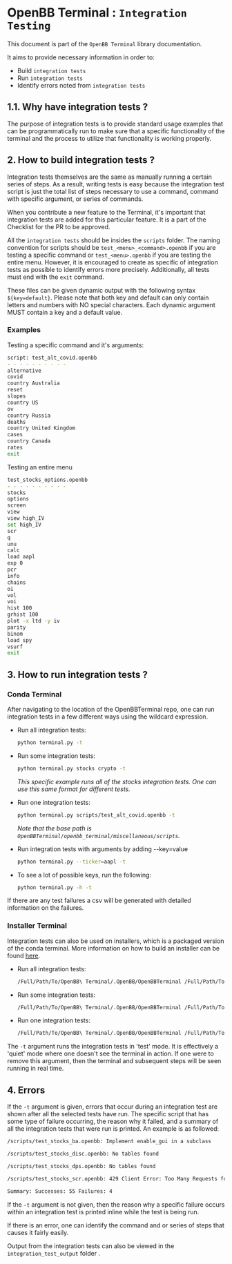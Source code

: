 # OpenBB Terminal : `Integration Testing`

This document is part of the `OpenBB Terminal` library documentation.

It aims to provide necessary information in order to:

- Build `integration tests`
- Run `integration tests`
- Identify errors noted from `integration tests`

## 1.1. Why have integration tests ?

The purpose of integration tests is to provide standard usage examples that can be programmatically run
to make sure that a specific functionality of the terminal and the process to utilize that functionality
is working properly.

## 2. How to build integration tests ?

Integration tests themselves are the same as manually running a certain series of steps. As a result,
writing tests is easy because the integration test script is just the total list of steps necessary to
use a command, command with specific argument, or series of commands.

When you contribute a new feature to the Terminal, it's important that integration tests are added for
this particular feature. It is a part of the Checklist for the PR to be approved.

All the `integration tests` should be insides the `scripts` folder. The naming convention for scripts
should be `test_<menu>_<command>.openbb` if you are testing a specific command or `test_<menu>.openbb`
if you are testing the entire menu. However, it is encouraged to create as specific of integration tests
as possible to identify errors more precisely. Additionally, all tests must end with the `exit` command.

These files can be given dynamic output with the following syntax `${key=default}`. Please note that
both key and default can only contain letters and numbers with NO special characters. Each dynamic
argument MUST contain a key and a default value.

### Examples

Testing a specific command and it's arguments:

```zsh
script: test_alt_covid.openbb
- - - - - - - - - -
alternative
covid
country Australia
reset
slopes
country US
ov
country Russia
deaths
country United Kingdom
cases
country Canada
rates
exit
```

Testing an entire menu

```zsh
test_stocks_options.openbb
- - - - - - - - - -
stocks
options
screen
view
view high_IV
set high_IV
scr
q
unu
calc
load aapl
exp 0
pcr
info
chains
oi
vol
voi
hist 100
grhist 100
plot -x ltd -y iv
parity
binom
load spy
vsurf
exit
```

## 3. How to run integration tests ?

### Conda Terminal

After navigating to the location of the OpenBBTerminal repo, one can run integration tests in a
few different ways using the wildcard expression.

- Run all integration tests:

    ```zsh
    python terminal.py -t
    ```

- Run some integration tests:

    ```zsh
    python terminal.py stocks crypto -t
    ```

    *This specific example runs all of the stocks integration tests. One can use this same format for different tests.*

- Run one integration tests:

    ```zsh
    python terminal.py scripts/test_alt_covid.openbb -t
    ```

    *Note that the base path is `OpenBBTerminal/openbb_terminal/miscellaneous/scripts`.*

- Run integration tests with arguments by adding --key=value

    ```zsh
    python terminal.py --ticker=aapl -t
    ```

- To see a lot of possible keys, run the following:

    ```zsh
    python terminal.py -h -t
    ```

If there are any test failures a csv will be generated with detailed information on the failures.

### Installer Terminal

Integration tests can also be used on installers, which is a packaged version of the conda terminal.
More information on how to build an installer can be found [here](/build/README.md).

- Run all integration tests:

    ```zsh
    /Full/Path/To/OpenBB\ Terminal/.OpenBB/OpenBBTerminal /Full/Path/To/OpenBBTerminal/OpenBBTerminal/scripts/*.openbb -t
    ```

- Run some integration tests:

    ```zsh
    /Full/Path/To/OpenBB\ Terminal/.OpenBB/OpenBBTerminal /Full/Path/To/OpenBBTerminal/OpenBBTerminal/scripts/test_stocks_*.openbb -t
    ```

- Run one integration tests:

    ```zsh
    /Full/Path/To/OpenBB\ Terminal/.OpenBB/OpenBBTerminal /Full/Path/To/OpenBBTerminal/OpenBBTerminal/scripts/test_alt_covid.openbb -t
    ```

The `-t` argument runs the integration tests in 'test' mode. It is effectively a 'quiet' mode where one
doesn't see the terminal in action. If one were to remove this argument, then the terminal and subsequent
steps will be seen running in real time.

## 4. Errors

If the `-t` argument is given, errors that occur during an integration test are shown after all the
selected tests have run. The specific script that has some type of failure occurring, the reason why
it failed, and a summary of all the integration tests that were run is printed. An example is as followed:

```zsh
/scripts/test_stocks_ba.openbb: Implement enable_gui in a subclass

/scripts/test_stocks_disc.openbb: No tables found

/scripts/test_stocks_dps.openbb: No tables found

/scripts/test_stocks_scr.openbb: 429 Client Error: Too Many Requests for url: https://finviz.com/screener.ashx?v=111&s=ta_toplosers&ft=4&r=101

Summary: Successes: 55 Failures: 4
```

If the `-t` argument is not given, then the reason why a specific failure occurs within an integration
test is printed inline while the test is being run.

If there is an error, one can identify the command and or series of steps that causes it fairly easily.

Output from the integration tests can also be viewed in the `integration_test_output` folder .
